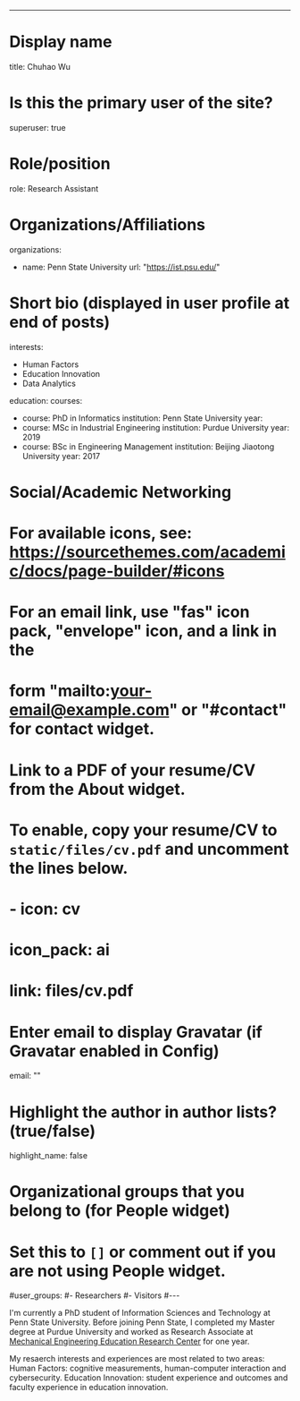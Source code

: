 ---
# Display name
title: Chuhao Wu

# Is this the primary user of the site?
superuser: true

# Role/position
role: Research Assistant

# Organizations/Affiliations
organizations:
- name: Penn State University
  url: "https://ist.psu.edu/"

# Short bio (displayed in user profile at end of posts)


interests:
- Human Factors
- Education Innovation
- Data Analytics

education:
  courses:
  - course: PhD in Informatics
    institution: Penn State University
    year: 
  - course: MSc in Industrial Engineering
    institution: Purdue University
    year: 2019
  - course: BSc in Engineering Management
    institution: Beijing Jiaotong University
    year: 2017

# Social/Academic Networking
# For available icons, see: https://sourcethemes.com/academic/docs/page-builder/#icons
#   For an email link, use "fas" icon pack, "envelope" icon, and a link in the
#   form "mailto:your-email@example.com" or "#contact" for contact widget.

# Link to a PDF of your resume/CV from the About widget.
# To enable, copy your resume/CV to `static/files/cv.pdf` and uncomment the lines below.
# - icon: cv
#   icon_pack: ai
#   link: files/cv.pdf

# Enter email to display Gravatar (if Gravatar enabled in Config)
email: ""

# Highlight the author in author lists? (true/false)
highlight_name: false

# Organizational groups that you belong to (for People widget)
#   Set this to `[]` or comment out if you are not using People widget.
#user_groups:
#- Researchers
#- Visitors
#---

I'm currently a PhD student of Information Sciences and Technology at Penn State University. Before joining Penn State, I completed my Master degree at Purdue University and worked as Research Associate at [Mechanical Engineering Education Research Center](https://www.purdue.edu/meercat/) for one year.

My resaerch interests and experiences are most related to two areas:
Human Factors: cognitive measurements, human-computer interaction and cybersecurity.
Education Innovation: student experience and outcomes and faculty experience in education innovation. 
